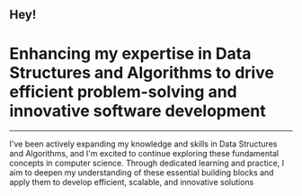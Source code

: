 ## Hey!
#  Enhancing my expertise in Data Structures and Algorithms to drive efficient problem-solving and innovative software development
----------------------------------------------------------------------------------------------------------------------------------------
I've been actively expanding my knowledge and skills in Data Structures and Algorithms, and I'm excited to continue exploring these fundamental concepts in computer science. Through dedicated learning and practice, I aim to deepen my understanding of these essential building blocks and apply them to develop efficient, scalable, and innovative solutions

